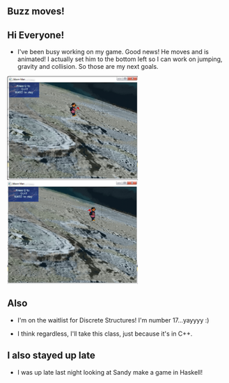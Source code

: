 ## Buzz moves!

## Hi Everyone! 

- I've been busy working on my game.
  Good news! He moves and is animated! 
  I actually set him to the bottom left so I can work on jumping, gravity and collision.
  So those are my next goals.

<img src="/images/buzzmoves/buzz.png" width="300">

<img src="/images/buzzmoves/buzz1.png" width="300">

## Also

- I'm on the waitlist for Discrete Structures! 
  I'm number 17...yayyyy :)
  
- I think regardless, I'll take this class, just because it's in C++.

## I also stayed up late

- I was up late last night looking at Sandy make a game in Haskell! 

